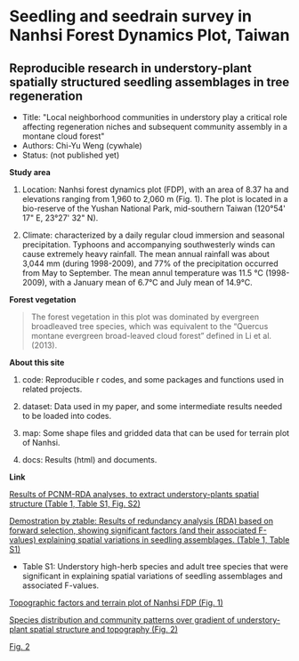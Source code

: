 # Seedling and seedrain survey in Nanhsi Forest Dynamics Plot, Taiwan
## Reproducible research in understory-plant spatially structured seedling assemblages in tree regeneration
* Title: "Local neighborhood communities in understory play a critical role affecting regeneration niches and subsequent community assembly in a montane cloud forest"
* Authors: Chi-Yu Weng (cywhale)
* Status: (not published yet)

**Study area**

1. Location: Nanhsi forest dynamics plot (FDP), with an area of 8.37 ha and elevations ranging from 1,960 to 2,060 m (Fig. 1). The plot is located in a bio-reserve of the Yushan National Park, mid-southern Taiwan (120°54' 17" E, 23°27' 32" N). 

2. Climate: characterized by a daily regular cloud immersion and seasonal precipitation. Typhoons and accompanying southwesterly winds can cause extremely heavy rainfall. The mean annual rainfall was about 3,044 mm (during 1998-2009), and 77% of the precipitation occurred from May to September. The mean annul temperature was 11.5 °C (1998-2009), with a January mean of 6.7°C and July mean of 14.9°C. 

**Forest vegetation**

> The forest vegetation in this plot was dominated by evergreen broadleaved tree species, which was equivalent to the “Quercus montane evergreen broad-leaved cloud forest” defined in Li et al. (2013).

**About this site**

1. code: Reproducible r codes, and some packages and functions used in related projects.

2. dataset: Data used in my paper, and some intermediate results needed to be loaded into codes.

3. map: Some shape files and gridded data that can be used for terrain plot of Nanhsi.

4. docs: Results (html) and documents.

**Link**

<a href="docs/01S_Tab1_spatialPCNM.nb.html">Results of PCNM-RDA analyses, to extract understory-plants spatial structure (Table 1, Table S1, Fig. S2)</a> 

<a href="docs/Table1_S1.html">Demostration by ztable: Results of redundancy analysis (RDA) based on forward selection, showing significant factors (and their associated F-values) explaining spatial variations in seedling assemblages. (Table 1, Table S1)</a> 
  * Table S1: Understory high-herb species and adult tree species that were significant in explaining spatial variations of seedling assemblages and associated F-values.

<a href="docs/01_terrainPlot.nb.html">Topographic factors and terrain plot of Nanhsi FDP (Fig. 1)</a> 

<a href="docs/02_Fig2_niche_gradient.nb.html">Species distribution and community patterns over gradient of understory-plant spatial structure and topography (Fig. 2)</a> 

<a href="docs/Fig2.png">Fig. 2</a> 
